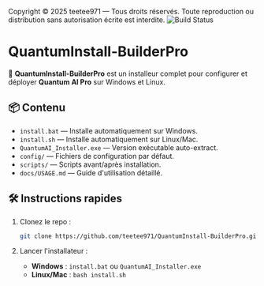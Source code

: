 Copyright © 2025 teetee971 — Tous droits réservés.
Toute reproduction ou distribution sans autorisation écrite est interdite.
![Build Status](https://github.com/teetee971/QuantumInstall-BuilderPro/actions/workflows/push.yml/badge.svg)

# QuantumInstall-BuilderPro

🚀 **QuantumInstall-BuilderPro** est un installeur complet pour configurer et déployer **Quantum AI Pro** sur Windows et Linux.

## 📦 Contenu
- `install.bat` — Installe automatiquement sur Windows.
- `install.sh` — Installe automatiquement sur Linux/Mac.
- `QuantumAI_Installer.exe` — Version exécutable auto-extract.
- `config/` — Fichiers de configuration par défaut.
- `scripts/` — Scripts avant/après installation.
- `docs/USAGE.md` — Guide d'utilisation détaillé.

## 🛠️ Instructions rapides
1. Clonez le repo :  
   ```bash
   git clone https://github.com/teetee971/QuantumInstall-BuilderPro.git
   ```

2. Lancer l'installateur :
   - **Windows** : `install.bat` ou `QuantumAI_Installer.exe`
   - **Linux/Mac** : `bash install.sh`


